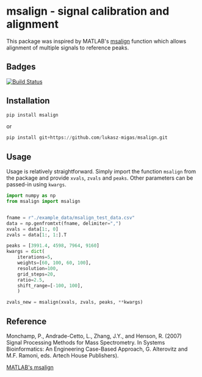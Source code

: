 # msalign - signal calibration and alignment

This package was inspired by MATLAB's [msalign](https://mathworks.com/help/bioinfo/ref/msalign.html) function which
allows alignment of multiple signals to reference peaks.

## Badges

[![Build Status](https://travis-ci.com/lukasz-migas/msalign.svg?branch=master)](https://travis-ci.com/lukasz-migas/msalign)

## Installation

```python
pip install msalign
```

or

```python
pip install git+https://github.com/lukasz-migas/msalign.git
```

## Usage

Usage is relatively straightforward. Simply import the function `msalign` from the package and provide `xvals`, `zvals`
and `peaks`. Other parameters can be passed-in using `kwargs`.

```python
import numpy as np
from msalign import msalign


fname = r"./example_data/msalign_test_data.csv"
data = np.genfromtxt(fname, delimiter=",")
xvals = data[1:, 0]
zvals = data[1:, 1:].T

peaks = [3991.4, 4598, 7964, 9160]
kwargs = dict(
    iterations=5, 
    weights=[60, 100, 60, 100], 
    resolution=100, 
    grid_steps=20, 
    ratio=2.5, 
    shift_range=[-100, 100],
    )

zvals_new = msalign(xvals, zvals, peaks, **kwargs)
```

## Reference

Monchamp, P., Andrade-Cetto, L., Zhang, J.Y., and Henson, R. (2007) Signal Processing Methods for Mass
Spectrometry. In Systems Bioinformatics: An Engineering Case-Based Approach, G. Alterovitz and M.F. Ramoni, eds.
Artech House Publishers).

[MATLAB's msalign](https://mathworks.com/help/bioinfo/ref/msalign.html)